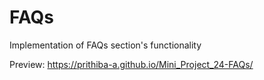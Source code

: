 # FAQs

Implementation of FAQs section's functionality

Preview: https://prithiba-a.github.io/Mini_Project_24-FAQs/
